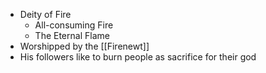 - Deity of Fire
	- All-consuming Fire
	- The Eternal Flame
- Worshipped by the [[Firenewt]]
- His followers like to burn people as sacrifice for their god